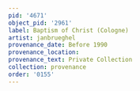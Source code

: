 ```yaml
---
pid: '4671'
object_pid: '2961'
label: Baptism of Christ (Cologne)
artist: janbrueghel
provenance_date: Before 1990
provenance_location:
provenance_text: Private Collection
collection: provenance
order: '0155'
---
```

